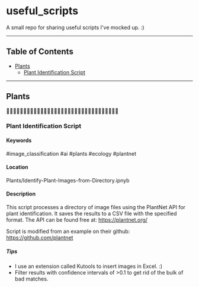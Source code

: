 # useful_scripts
A small repo for sharing useful scripts I've mocked up. :)

---

## Table of Contents
- [Plants](#Plants)
    - [Plant Identification Script](#Plant-Identification-Script)

---

## Plants
🌿🌿🌿🌿🌿🌿🌿🌿🌿🌿🌿🌿🌿🌿🌿🌿🌿🌿🌿🌿🌿🌿🌿🌿🌿🌿🌿🌿🌿🌿🌿🌿🌿

### Plant Identification Script 
#### Keywords
#image_classification #ai #plants #ecology #plantnet

#### Location
Plants/Identify-Plant-Images-from-Directory.ipnyb

#### Description
This script processes a directory of image files using the PlantNet API for plant identification. It saves the results to a CSV file with the specified format. The API can be found free at: https://plantnet.org/

Script is modified from an example on their github: https://github.com/plantnet

##### Tips
- I use an extension called Kutools to insert images in Excel. :)
- Filter results with confidence intervals of >0.1 to get rid of the bulk of bad matches.
